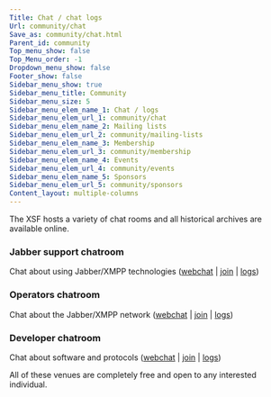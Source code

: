 ```yaml
---
Title: Chat / chat logs
Url: community/chat
Save_as: community/chat.html
Parent_id: community
Top_menu_show: false
Top_Menu_order: -1
Dropdown_menu_show: false
Footer_show: false
Sidebar_menu_show: true
Sidebar_menu_title: Community
Sidebar_menu_size: 5
Sidebar_menu_elem_name_1: Chat / logs
Sidebar_menu_elem_url_1: community/chat
Sidebar_menu_elem_name_2: Mailing lists
Sidebar_menu_elem_url_2: community/mailing-lists
Sidebar_menu_elem_name_3: Membership
Sidebar_menu_elem_url_3: community/membership
Sidebar_menu_elem_name_4: Events
Sidebar_menu_elem_url_4: community/events
Sidebar_menu_elem_name_5: Sponsors
Sidebar_menu_elem_url_5: community/sponsors
Content_layout: multiple-columns
---
```


The XSF hosts a variety of chat rooms and all historical archives are available online.

### Jabber support chatroom
Chat about using Jabber/XMPP technologies ([webchat](http://speeqe.com/room/jabber@conference.jabber.org/) | [join](xmpp:jabber@conference.jabber.org?join) | [logs](http://logs.jabber.org/jabber@conference.jabber.org/))

### Operators chatroom
Chat about the Jabber/XMPP network ([webchat](http://speeqe.com/room/operators@conference.jabber.org/) | [join](xmpp:operators@conference.jabber.org?join) | [logs](http://logs.jabber.org/operators@conference.jabber.org/))

### Developer chatroom
Chat about software and protocols ([webchat](http://speeqe.com/room/jdev@conference.jabber.org/) | [join](xmpp:jdev@conference.jabber.org?join) | [logs](http://logs.jabber.org/jdev@conference.jabber.org/))

All of these venues are completely free and open to any interested individual.